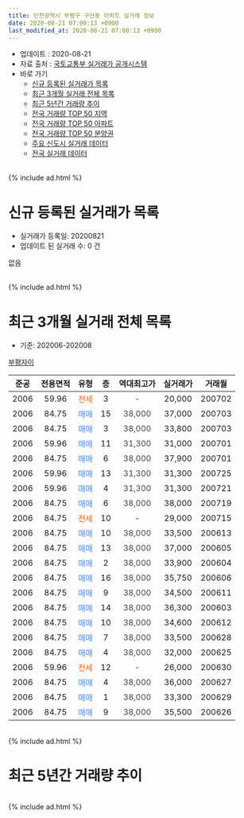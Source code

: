 ```yaml
---
title: 인천광역시 부평구 구산동 아파트 실거래 정보
date: 2020-08-21 07:00:13 +0900
last_modified_at: 2020-08-21 07:00:13 +0900
---
```


* 업데이트 : 2020-08-21
* 자료 출처 : [국토교통부 실거래가 공개시스템](http://rt.molit.go.kr)
* 바로 가기
    * [신규 등록된 실거래가 목록](#신규-등록된-실거래가-목록)
    * [최근 3개월 실거래 전체 목록](#최근-3개월-실거래-전체-목록)
    * [최근 5년간 거래량 추이](#최근-5년간-거래량-추이)
    * [전국 거래량 TOP 50 지역](https://inasie.github.io/apt-trade-info/최근-3개월-전국에서-가장-거래가-많이-발생한-지역)
    * [전국 거래량 TOP 50 아파트](https://inasie.github.io/apt-trade-info/최근-3개월-전국에서-가장-거래가-많이-발생한-아파트)
    * [전국 거래량 TOP 50 분양권](https://inasie.github.io/apt-trade-info/최근-3개월-전국에서-가장-거래가-많이-발생한-분양권)
    * [주요 신도시 실거래 데이터](https://inasie.github.io/apt-trade-info/주요-신도시)
    * [전국 실거래 데이터](https://inasie.github.io/apt-trade-info/전국)
<br>
{% include ad.html %}
<br>

# 신규 등록된 실거래가 목록
* 실거래가 등록일: 20200821
* 업데이트 된 실거래 수: 0 건

없음

<br>
{% include ad.html %}
<br>

# 최근 3개월 실거래 전체 목록
* 기준: 202006-202008


[부평자이](https://search.naver.com/search.naver?query=%EC%9D%B8%EC%B2%9C%EA%B4%91%EC%97%AD%EC%8B%9C+%EB%B6%80%ED%8F%89%EA%B5%AC+%EA%B5%AC%EC%82%B0%EB%8F%99+%EB%B6%80%ED%8F%89%EC%9E%90%EC%9D%B4)

|준공|전용면적|유형|층|역대최고가|실거래가|거래월|
|:---:|:---:|:---:|:---:|:---:|:---:|:---:|
|2006|59.96|<span style="color:#ff5a00">전세</span>|3|<span style="color:#444444">-</span>|20,000|200702|
|2006|84.75|<span style="color:#4285f3">매매</span>|15|<span style="color:#444444">38,000</span>|37,000|200703|
|2006|84.75|<span style="color:#4285f3">매매</span>|3|<span style="color:#444444">38,000</span>|33,800|200703|
|2006|59.96|<span style="color:#4285f3">매매</span>|11|<span style="color:#444444">31,300</span>|31,000|200701|
|2006|84.75|<span style="color:#4285f3">매매</span>|6|<span style="color:#444444">38,000</span>|37,900|200701|
|2006|59.96|<span style="color:#4285f3">매매</span>|13|<span style="color:#444444">31,300</span>|31,300|200725|
|2006|59.96|<span style="color:#4285f3">매매</span>|4|<span style="color:#444444">31,300</span>|31,300|200721|
|2006|84.75|<span style="color:#4285f3">매매</span>|6|<span style="color:#444444">38,000</span>|38,000|200719|
|2006|84.75|<span style="color:#ff5a00">전세</span>|10|<span style="color:#444444">-</span>|29,000|200715|
|2006|84.75|<span style="color:#4285f3">매매</span>|10|<span style="color:#444444">38,000</span>|33,500|200613|
|2006|84.75|<span style="color:#4285f3">매매</span>|13|<span style="color:#444444">38,000</span>|37,000|200605|
|2006|84.75|<span style="color:#4285f3">매매</span>|2|<span style="color:#444444">38,000</span>|33,900|200604|
|2006|84.75|<span style="color:#4285f3">매매</span>|16|<span style="color:#444444">38,000</span>|35,750|200606|
|2006|84.75|<span style="color:#4285f3">매매</span>|9|<span style="color:#444444">38,000</span>|34,500|200611|
|2006|84.75|<span style="color:#4285f3">매매</span>|14|<span style="color:#444444">38,000</span>|36,300|200603|
|2006|84.75|<span style="color:#4285f3">매매</span>|10|<span style="color:#444444">38,000</span>|34,600|200612|
|2006|84.75|<span style="color:#4285f3">매매</span>|7|<span style="color:#444444">38,000</span>|33,500|200628|
|2006|84.75|<span style="color:#4285f3">매매</span>|4|<span style="color:#444444">38,000</span>|32,000|200625|
|2006|59.96|<span style="color:#ff5a00">전세</span>|12|<span style="color:#444444">-</span>|26,000|200630|
|2006|84.75|<span style="color:#4285f3">매매</span>|4|<span style="color:#444444">38,000</span>|36,000|200627|
|2006|84.75|<span style="color:#4285f3">매매</span>|1|<span style="color:#444444">38,000</span>|33,300|200629|
|2006|84.75|<span style="color:#4285f3">매매</span>|9|<span style="color:#444444">38,000</span>|35,500|200626|


<br>
{% include ad.html %}
<br>

# 최근 5년간 거래량 추이


<div style="width:100%;">
    <canvas id="deal_progress" height="200"></canvas>
</div>

<script>
new Chart(document.getElementById("deal_progress"), {
    type: 'line',
    data: {
        labels: ['201508','201509','201510','201511','201512','201601','201602','201603','201604','201605','201606','201607','201608','201609','201610','201611','201612','201701','201702','201703','201704','201705','201706','201707','201708','201709','201710','201711','201712','201801','201802','201803','201804','201805','201806','201807','201808','201809','201810','201811','201812','201901','201902','201903','201904','201905','201906','201907','201908','201909','201910','201911','201912','202001','202002','202003','202004','202005','202006','202007','202008'],
        datasets: [{
            label: '매매',
            pointRadius: 1,
            data: [2, 1, 3, 7, 2, 7, 2, 7, 7, 11, 10, 5, 4, 4, 4, 5, 1, 2, 6, 7, 4, 5, 4, 4, 4, 10, 4, 3, 1, 1, 1, 3, 2, 4, 3, 2, 4, 6, 8, 2, 5, 6, 8, 5, 7, 5, 7, 0, 2, 5, 3, 8, 4, 3, 12, 10, 6, 4, 12, 7, 0],
            borderColor: "rgba(255, 201, 14, 1)",
            backgroundColor: "rgba(255, 201, 14, 0.5)",
            fill: false,
            lineTension: 0
        },{
            label: '전월세',
            pointRadius: 1,
            data: [0, 2, 1, 4, 0, 2, 1, 3, 0, 1, 0, 2, 2, 2, 1, 2, 2, 2, 0, 3, 3, 2, 3, 2, 3, 1, 2, 0, 2, 0, 1, 4, 3, 2, 1, 2, 0, 0, 3, 2, 0, 0, 1, 3, 2, 0, 1, 0, 1, 1, 3, 2, 1, 0, 1, 1, 1, 2, 1, 2, 0],
            borderColor: "rgba(0, 141, 185, 1)",
            backgroundColor: "rgba(0, 141, 185, 0.5)",
            fill: false,
            lineTension: 0
        }
        ]
    },
    options: {
        responsive: true,
        title: {
            display: false
        },
        tooltips: {
            mode: 'index',
            intersect: false
        },
        hover: {
            mode: 'nearest',
            intersect: true
        },
        scales: {
            xAxes: [{
                display: true,
                scaleLabel: {
                    display: true,
                    labelString: '년/월'
                }
            }],
            yAxes: [{
                display: true,
                ticks: {
                    suggestedMin: 0,
                },
                scaleLabel: {
                    display: true,
                    labelString: '실거래 수'
                }
            }]
        }
    }
});

</script>


<br>
{% include ad.html %}
<br>

